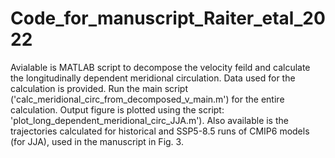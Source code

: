 # Code_for_manuscript_Raiter_etal_2022
Avialable is MATLAB script to decompose the velocity feild and calculate the longitudinally dependent meridional circulation. 
Data used for the calculation is provided. Run the main script ('calc_meridional_circ_from_decomposed_v_main.m') for the entire calculation. 
Output figure is plotted using the script: 'plot_long_dependent_meridional_circ_JJA.m').
Also available is the trajectories calculated for historical and SSP5-8.5 runs of CMIP6 models (for JJA), used in the manuscript in Fig. 3.
